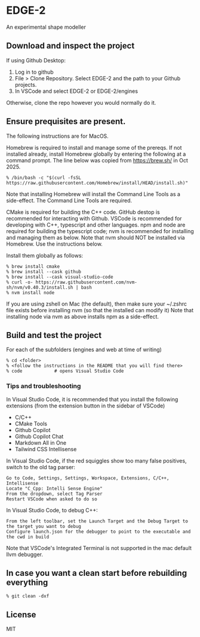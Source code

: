# EDGE-2

An experimental shape modeller

## Download and inspect the project

If using Github Desktop:

1. Log in to github
2. File > Clone Repository. Select EDGE-2 and the path to your Github projects.
3. In VSCode and select EDGE-2 or EDGE-2/engines

Otherwise, clone the repo however you would normally do it.

## Ensure prequisites are present. 

The following instructions are for MacOS.

Homebrew is required to install and manage some of the prereqs.
If not installed already, install Homebrew globally by entering the following at a command prompt. The line below was copied from https://brew.sh/ in Oct 2025.

```
% /bin/bash -c "$(curl -fsSL https://raw.githubusercontent.com/Homebrew/install/HEAD/install.sh)"
```

Note that installing Homebrew will install the Command Line Tools as a side-effect. The Command Line Tools are required.

CMake is required for building the C++ code. 
GitHub destop is recommended for interacting with Github.
VSCode is recommended for developing with C++, typescript and other languages.
npm and node are required for building the typescript code; nvm is recommended for installing and managing them as below. Note that nvm should NOT be installed via Homebrew. Use the instructions below.

Install them globally as follows:

```
% brew install cmake
% brew install --cask github
% brew install --cask visual-studio-code
% curl -o- https://raw.githubusercontent.com/nvm-sh/nvm/v0.40.3/install.sh | bash
% nvm install node
```
If you are using zshell on Mac (the default), then make sure your ~/.zshrc file exists before installing nvm (so that the installed can modify it)
Note that installing node via nvm as above installs npm as a side-effect.

## Build and test the project

For each of the subfolders (engines and web at time of writing)
```
% cd <folder>
% <follow the instructions in the README that you will find there>
% code            # opens Visual Studio Code
```

### Tips and troubleshooting

In Visual Studio Code, it is recommended that you install the following extensions (from the extension button in the sidebar of VSCode)

- C/C++
- CMake Tools
- Github Copilot
- Github Copilot Chat
- Markdown All in One
- Tailwind CSS Intellisense

In Visual Studio Code, if the red squiggles show too many false positives, switch to the old tag parser:

```
Go to Code, Settings, Settings, Workspace, Extensions, C/C++, Intellisense
Locate "C_Cpp: Intelli Sense Engine"
From the dropdown, select Tag Parser
Restart VSCode when asked to do so
```

In Visual Studio Code, to debug C++:

```
From the left toolbar, set the Launch Target and the Debug Target to the target you want to debug
Configure launch.json for the debugger to point to the executable and the cwd in build
```

Note that VSCode's Integrated Terminal is not supported in the mac default llvm debugger.


## In case you want a clean start before rebuilding everything

```
% git clean -dxf
```

## License

MIT